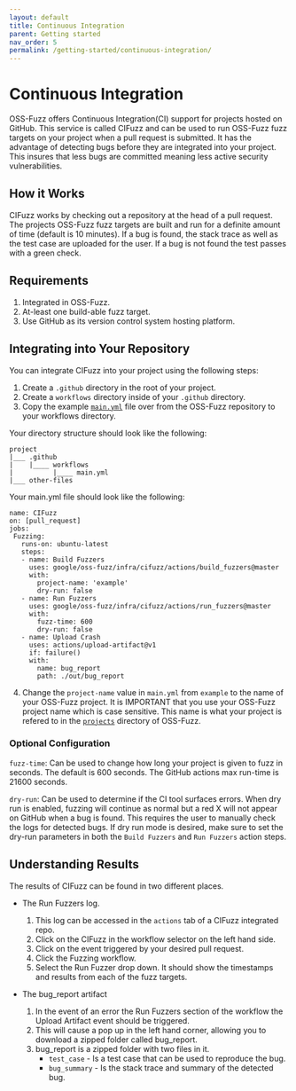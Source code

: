 ```yaml
---
layout: default
title: Continuous Integration
parent: Getting started
nav_order: 5
permalink: /getting-started/continuous-integration/
---
```


# Continuous Integration

OSS-Fuzz offers Continuous Integration(CI) support for projects hosted on
GitHub. This service is called CIFuzz and can be used to run OSS-Fuzz fuzz targets
on your project when a pull request is submitted. It has the advantage of
detecting bugs before they are integrated into your project. This insures that
less bugs are committed meaning less active security vulnerabilities.

## How it Works

CIFuzz works by checking out a repository at the head of a pull request. The
projects OSS-Fuzz fuzz targets are built and run for
a definite amount of time (default is 10 minutes). If a bug is found, the
stack trace as well as the test case are uploaded for the user. If a bug is
not found the test passes with a green check.

## Requirements
1. Integrated in OSS-Fuzz.
2. At-least one build-able fuzz target.
3. Use GitHub as its version control system hosting platform.

## Integrating into Your Repository
You can integrate CIFuzz into your project using the following steps:
1. Create a `.github` directory in the root of your project.
1. Create a `workflows` directory inside of your `.github` directory.
1. Copy the example [`main.yml`](https://github.com/google/oss-fuzz/blob/master/infra/cifuzz/example_main.yml)
file over from the OSS-Fuzz repository to your workflows directory.

Your directory structure should look like the following:
```
project
|___ .github
|    |____ workflows
|          |____ main.yml
|___ other-files
```

 Your main.yml file should look like the following:

```
name: CIFuzz
on: [pull_request]
jobs:
 Fuzzing:
   runs-on: ubuntu-latest
   steps:
   - name: Build Fuzzers
     uses: google/oss-fuzz/infra/cifuzz/actions/build_fuzzers@master
     with:
       project-name: 'example'
       dry-run: false
   - name: Run Fuzzers
     uses: google/oss-fuzz/infra/cifuzz/actions/run_fuzzers@master
     with:
       fuzz-time: 600
       dry-run: false
   - name: Upload Crash
     uses: actions/upload-artifact@v1
     if: failure()
     with:
       name: bug_report
       path: ./out/bug_report
```

4. Change the `project-name` value in `main.yml` from `example` to the name of your OSS-Fuzz project. It is IMPORTANT that you use your OSS-Fuzz project name which is case sensitive. This name
is what your project is refered to in the [`projects`](https://github.com/google/oss-fuzz/tree/master/projects) directory of OSS-Fuzz.

### Optional Configuration
`fuzz-time`: Can be used to change how long your project is given to fuzz in seconds.
The default is 600 seconds. The GitHub actions max run-time is 21600 seconds.

`dry-run`: Can be used to determine if the CI tool surfaces errors. When dry run is enabled,
fuzzing will continue as normal but a red X will not appear on GitHub when a bug is found.
This requires the user to manually check the logs for detected bugs. If dry run mode is desired,
make sure to set the dry-run parameters in both the `Build Fuzzers` and `Run Fuzzers` action steps.

## Understanding Results
The results of CIFuzz can be found in two different places.

* The Run Fuzzers log.
    1. This log can be accessed in the `actions` tab of a CIFuzz integrated repo.
    1. Click on the CIFuzz in the workflow selector on the left hand side.
    1. Click on the event triggered by your desired pull request.
    1. Click the Fuzzing workflow.
    1. Select the Run Fuzzer drop down. It should show the timestamps and results
    from each of the fuzz targets.


*  The bug_report artifact
    1. In the event of an error the Run Fuzzers section of the workflow the Upload Artifact
    event should be triggered.
    1. This will cause a pop up in the left hand corner, allowing
    you to download a zipped folder called bug_report.
    1. bug_report is a zipped folder with two files in it.
        * `test_case` - Is a test case that can be used to reproduce the bug.
        * `bug_summary` - Is the stack trace and summary of the detected bug.
